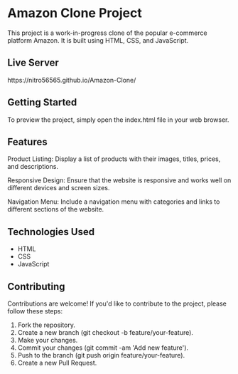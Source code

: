 # Amazon Clone Project
<p>This project is a work-in-progress clone of the popular e-commerce platform Amazon. It is built using HTML, CSS, and JavaScript.</p>

<h2>Live Server</h2>
https://nitro56565.github.io/Amazon-Clone/

<h2>Getting Started</h2>
<p>To preview the project, simply open the index.html file in your web browser.</p>

<h2>Features</h2>
<p>Product Listing: Display a list of products with their images, titles, prices, and descriptions.</p>
<p>Responsive Design: Ensure that the website is responsive and works well on different devices and screen sizes.</p>
<p>Navigation Menu: Include a navigation menu with categories and links to different sections of the website.</p>


<h2>Technologies Used</h2>
<ul>
    <li>HTML</li>
    <li>CSS</li>
    <li>JavaScript</li>
</ul>

<h2>Contributing</h2>
<p>Contributions are welcome! If you'd like to contribute to the project, please follow these steps:</p>
<ol>
    <li>Fork the repository.</li>
    <li>Create a new branch (git checkout -b feature/your-feature).</li>
    <li>Make your changes.</li>
    <li>Commit your changes (git commit -am 'Add new feature').</li>
    <li>Push to the branch (git push origin feature/your-feature).</li>
    <li>Create a new Pull Request.</li>
</ol>

